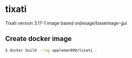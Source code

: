 # tixati
Tixati version 3.17-1 image based onjlesage/baseimage-gui

## Create docker image
```bash
$ docker build --tag appleman999/tixati .
```

